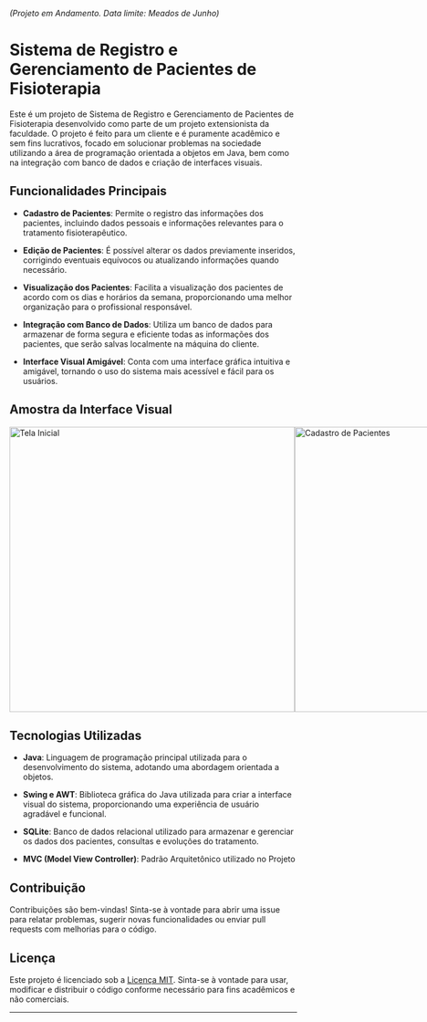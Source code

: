 <i>(Projeto em Andamento. Data limite: Meados de Junho) </i>

# Sistema de Registro e Gerenciamento de Pacientes de Fisioterapia

Este é um projeto de Sistema de Registro e Gerenciamento de Pacientes de Fisioterapia desenvolvido como parte de um projeto extensionista da faculdade. O projeto é feito para um cliente e é puramente acadêmico e sem fins lucrativos, focado em solucionar problemas na sociedade utilizando a área de programação orientada a objetos em Java, bem como na integração com banco de dados e criação de interfaces visuais.


## Funcionalidades Principais

- **Cadastro de Pacientes**: Permite o registro das informações dos pacientes, incluindo dados pessoais e informações relevantes para o tratamento fisioterapêutico.

- **Edição de Pacientes**: É possível alterar os dados previamente inseridos, corrigindo eventuais equívocos ou atualizando informações quando necessário.

- **Visualização dos Pacientes**: Facilita a visualização dos pacientes de acordo com os dias e horários da semana, proporcionando uma melhor organização para o profissional responsável.

- **Integração com Banco de Dados**: Utiliza um banco de dados para armazenar de forma segura e eficiente todas as informações dos pacientes, que serão salvas localmente na máquina do cliente.

- **Interface Visual Amigável**: Conta com uma interface gráfica intuitiva e amigável, tornando o uso do sistema mais acessível e fácil para os usuários.

## Amostra da Interface Visual

<div style="display: flex; justify-content: space-around;">
    <img src="https://github.com/LMolinaro01/Gerenciamento-de-Pacientes/assets/126402616/3e0fc6a5-420c-4a29-bc36-38e84405e6d6" alt="Tela Inicial" style="width: 500px; height: auto;">
    <img src="https://github.com/LMolinaro01/Gerenciamento-de-Pacientes/assets/126402616/a8b49bbe-4c1d-447a-959e-2ed311eddafc" alt="Cadastro de Pacientes" style="width: 500px; height: auto;">
    <img src="https://github.com/LMolinaro01/Gerenciamento-de-Pacientes/assets/126402616/2d642e3f-a001-4765-a738-f417088807ee" alt="Visualização de Pacientes" style="width: 500px; height: auto;">
    <img src="https://github.com/LMolinaro01/Gerenciamento-de-Pacientes/assets/126402616/e88c29a0-8e85-4faf-9ccf-6a0a662375a0" alt="Integração com Banco de Dados" style="width: 500px; height: auto;">
    <img src="https://github.com/LMolinaro01/Gerenciamento-de-Pacientes/assets/126402616/f7fed49f-1695-4e86-b0d4-10edcf8b978c" alt="Interface Visual Amigável" style="width: 500px; height: auto;">
    

</div>



## Tecnologias Utilizadas

- **Java**: Linguagem de programação principal utilizada para o desenvolvimento do sistema, adotando uma abordagem orientada a objetos.

- **Swing e AWT**: Biblioteca gráfica do Java utilizada para criar a interface visual do sistema, proporcionando uma experiência de usuário agradável e funcional.

- **SQLite**: Banco de dados relacional utilizado para armazenar e gerenciar os dados dos pacientes, consultas e evoluções do tratamento.

- **MVC (Model View Controller)**: Padrão Arquitetônico utilizado no Projeto 

## Contribuição

Contribuições são bem-vindas! Sinta-se à vontade para abrir uma issue para relatar problemas, sugerir novas funcionalidades ou enviar pull requests com melhorias para o código.

## Licença

Este projeto é licenciado sob a [Licença MIT](LICENSE). Sinta-se à vontade para usar, modificar e distribuir o código conforme necessário para fins acadêmicos e não comerciais.

---
